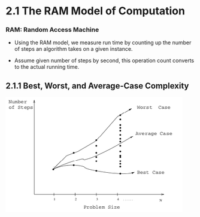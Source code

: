 # 2.1 The RAM Model of Computation

### RAM: Random Access Machine

- Using the RAM model, we measure run time by counting up the number of steps an algorithm takes on a given instance.

- Assume given number of steps by second, this operation count converts to the actual running time.


## 2.1.1 Best, Worst, and Average-Case Complexity
![Best, worst, and average Complexity](https://github.com/Whihat/Data-Structure-and-Algorithms/blob/master/screenshot/screenshot1.jpg
)
